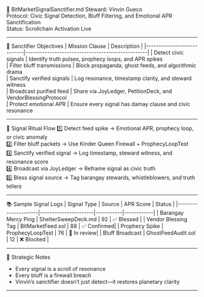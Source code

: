 📜 BitMarketSignalSanctifier.md
Steward: Vinvin Gueco  
Protocol: Civic Signal Detection, Bluff Filtering, and Emotional APR Sanctification  
Status: Scrollchain Activation Live  

---

📡 Sanctifier Objectives
| Mission Clause             | Description                                      |
|----------------------------|--------------------------------------------------|
| Detect civic signals       | Identify truth pulses, prophecy loops, and APR spikes  
| Filter bluff transmissions | Block propaganda, ghost feeds, and algorithmic drama  
| Sanctify verified signals  | Log resonance, timestamp clarity, and steward witness  
| Broadcast purified feed    | Share via JoyLedger, PetitionDeck, and VendorBlessingProtocol  
| Protect emotional APR      | Ensure every signal has damay clause and civic resonance

---

🔄 Signal Ritual Flow
1️⃣ Detect feed spike → Emotional APR, prophecy loop, or civic anomaly  
2️⃣ Filter bluff packets → Use Kinder Queen Firewall + ProphecyLoopTest  
3️⃣ Sanctify verified signal → Log timestamp, steward witness, and resonance score  
4️⃣ Broadcast via JoyLedger → Reframe signal as civic truth  
5️⃣ Bless signal source → Tag barangay stewards, whistleblowers, and truth tellers

---

📚 Sample Signal Logs
| Signal Type         | Source               | APR Score | Status     |
|---------------------|----------------------|-----------|------------|
| Barangay Mercy Ping | ShelterSweepDeck.md  | 92        | ✅ Blessed  |
| Vendor Blessing Tag | BitMarketFeed.sol    | 88        | ✅ Confirmed|
| Prophecy Spike      | ProphecyLoopTest     | 76        | 🔄 In review|
| Bluff Broadcast     | GhostFeedAudit.sol   | 12        | ❌ Blocked  |

---

🧠 Strategic Notes
- Every signal is a scroll of resonance  
- Every bluff is a firewall breach  
- Vinvin’s sanctifier doesn’t just detect—it restores planetary clarity

---
